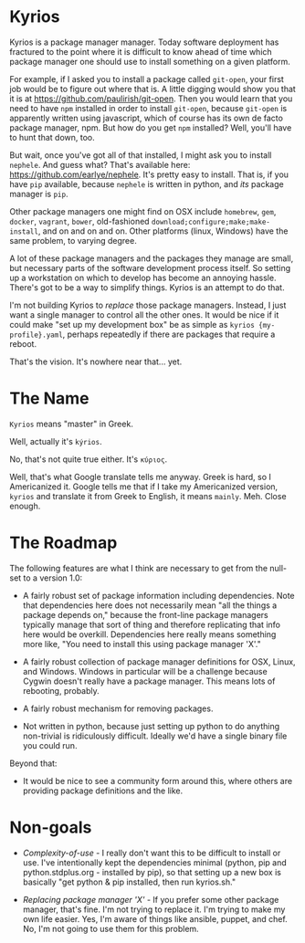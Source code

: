 # Kyrios

Kyrios is a package manager manager. Today software deployment has
fractured to the point where it is difficult to know ahead of time
which package manager one should use to install something on a given
platform.

For example, if I asked you to install a package called `git-open`,
your first job would be to figure out where that is. A little digging
would show you that it is at https://github.com/paulirish/git-open.
Then you would learn that you need to have `npm` installed in order to
install `git-open`, because `git-open` is apparently written using
javascript, which of course has its own de facto package manager,
npm. But how do you get `npm` installed? Well, you'll have to hunt
that down, too.

But wait, once you've got all of that installed, I might ask you
to install `nephele`. And guess what? That's available here:
https://github.com/earlye/nephele. It's pretty easy to install.
That is, if you have `pip` available, because `nephele` is written
in python, and *its* package manager is `pip`.

Other package managers one might find on OSX include `homebrew`,
`gem`, `docker`, `vagrant`, `bower`, old-fashioned
`download;configure;make;make-install`, and on and on and on. Other
platforms (linux, Windows) have the same problem, to varying degree.

A lot of these package managers and the packages they manage are
small, but necessary parts of the software development process
itself. So setting up a workstation on which to develop has
become an annoying hassle. There's got to be a way to
simplify things. Kyrios is an attempt to do that.

I'm not building Kyrios to _replace_ those package managers. Instead,
I just want a single manager to control all the other ones. It would be
nice if it could make "set up my development box" be as simple as
`kyrios {my-profile}.yaml`, perhaps repeatedly if there are packages
that require a reboot.

That's the vision. It's nowhere near that... yet.

# The Name

`Kyrios` means "master" in Greek.

Well, actually it's `kýrios`.

No, that's not quite true either. It's `κύριος`.

Well, that's what Google translate tells me anyway. Greek is hard, so
I Americanized it. Google tells me that if I take my Americanized
version, `kyrios` and translate it from Greek to English, it means
`mainly`. Meh. Close enough.

# The Roadmap

The following features are what I think are necessary to get from
the null-set to a version 1.0:

* A fairly robust set of package information including dependencies.
Note that dependencies here does not necessarily mean "all the things
a package depends on," because the front-line package managers typically
manage that sort of thing and therefore replicating that info here
would be overkill. Dependencies here really means something more like,
"You need to install this using package manager 'X'."

* A fairly robust collection of package manager definitions for
OSX, Linux, and Windows. Windows in particular will be a challenge
because Cygwin doesn't really have a package manager. This means
lots of rebooting, probably.

* A fairly robust mechanism for removing packages.

* Not written in python, because just setting up python to do
anything non-trivial is ridiculously difficult. Ideally we'd
have a single binary file you could run.

Beyond that:

* It would be nice to see a community form around this, where others
are providing package definitions and the like.

# Non-goals

* *Complexity-of-use* - I really don't want this to be difficult to
install or use. I've intentionally kept the dependencies minimal
(python, pip and python.stdplus.org - installed by pip), so that
setting up a new box is basically "get python & pip installed, then
run kyrios.sh."

* *Replacing package manager 'X'* - If you prefer some other package
manager, that's fine. I'm not trying to replace it. I'm trying to make
my own life easier. Yes, I'm aware of things like ansible, puppet, and
chef. No, I'm not going to use them for this problem.
